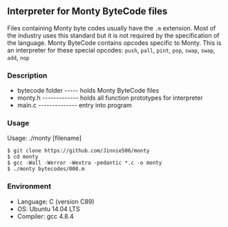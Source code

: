 ## Interpreter for Monty ByteCode files
Files containing Monty byte codes usually have the <code>.m</code> extension. Most of the industry uses this standard but it is not required by the specification of the language. Monty ByteCode contains opcodes specific to Monty. This is an interpreter for these special opcodes: `push`, `pall`, `pint`, `pop`, `swap`, `swap`, `add`, `nop`

### Description
* bytecode folder ----- holds Monty ByteCode files
* monty.h ------------- holds all function prototypes for interpreter
* main.c -------------- entry into program

### Usage
Usage: ./monty [filename]
```
$ git clone https://github.com/Jinnie506/monty
$ cd monty
$ gcc -Wall -Werror -Wextra -pedantic *.c -o monty
$ ./monty bytecodes/000.m
```

### Environment
* Language: C (version C89)
* OS: Ubuntu 14.04 LTS
* Compiler: gcc 4.8.4
